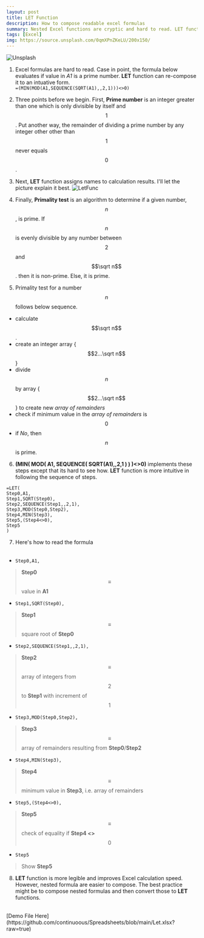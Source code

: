 ```yaml
---
layout: post
title: LET Function
description: How to compose readable excel formulas
summary: Nested Excel functions are cryptic and hard to read. LET function un-nests such formulas to makes them intuitive and easier to read.
tags: [Excel]
img: https://source.unsplash.com/0qmXPnZKeLU/200x150/
---
```

![Unsplash](https://source.unsplash.com/0qmXPnZKeLU/800x450/ "Source: unsplash.com/@jerry_318")
<br>
 
1.  Excel formulas are hard to read. Case in point, the formula below evaluates if value in *A1* is a prime number. **LET** function can re-compose it to an intuative form.<br>
    ```=(MIN(MOD(A1,SEQUENCE(SQRT(A1),,2,1)))<>0)```


2. Three points before we begin. First, **Prime number** is an integer greater than one which is only divisible by itself and $$1$$. Put another way, the remainder of dividing a prime number by any integer other other than $$1$$ never equals $$0$$.

3. Next, **LET** function assigns names to calculation results. I'll let the picture explain it best.
![LetFunc](https://support.content.office.net/en-us/media/492526a6-54ec-4c18-8800-38bec7600ff6.png "Source: support.microsoft.com/")

4. Finally, **Primality test** is an algorithm to determine if a given number, $$n$$, is prime. If $$n$$ is evenly divisible by any number between $$2$$ and $$\sqrt n$$. then it is non-prime. Else, it is prime.
    
5. Primality test for a number $$n$$ follows below sequence.
- calculate $$\sqrt n$$.
- create an integer array {$$2...\sqrt n$$}
- divide $$n$$ by array {$$2...\sqrt n$$} to create new *array of remainders*
- check if minimum value in the *array of remainders* is $$0$$
- if *No*, then $$n$$ is prime.

 
6. **(MIN( MOD( A1, SEQUENCE( SQRT(A1),,2,1 ) ) )<>0)** implements these steps except that its hard to see how. **LET** function is more intuitive in following the sequence of steps.
```
=LET(
Step0,A1,
Step1,SQRT(Step0),
Step2,SEQUENCE(Step1,,2,1),
Step3,MOD(Step0,Step2),
Step4,MIN(Step3),
Step5,(Step4<>0),
Step5
)
```

7. Here's how to read the formula <br><br>
* `Step0,A1,` 
> **Step0** $$\equiv$$ value in **A1**
* `Step1,SQRT(Step0),` 
> **Step1** $$\equiv$$ square root of **Step0**
* `Step2,SEQUENCE(Step1,,2,1),` 
> **Step2** $$\equiv$$ array of integers from $$2$$ to **Step1** with increment of $$1$$
* `Step3,MOD(Step0,Step2),` 
> **Step3** $$\equiv$$ array of remainders resulting from **Step0**/**Step2**
- `Step4,MIN(Step3),` 
> **Step4** $$\equiv$$ minimum value in **Step3**, i.e. array of remainders
- `Step5,(Step4<>0),` 
> **Step5** $$\equiv$$ check of equality if **Step4 <>** $$0$$
- `Step5` 
> Show **Step5**

8. **LET** function is more legible and improves Excel calculation speed. However, nested formula are easier to compose. The best practice might be to compose nested formulas and then convert those to **LET** functions.

<br>
[Demo File Here](https://github.com/continuoous/Spreadsheets/blob/main/Let.xlsx?raw=true)